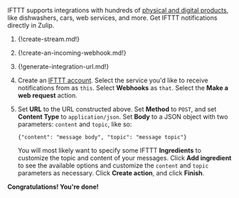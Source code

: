 IFTTT supports integrations with hundreds of
[physical and digital products](https://ifttt.com/services), like
dishwashers, cars, web services, and more. Get IFTTT notifications directly
in Zulip.

1. {!create-stream.md!}

1. {!create-an-incoming-webhook.md!}

1. {!generate-integration-url.md!}

1. Create an [IFTTT account](https://ifttt.com/join). Select the service you'd like
   to receive notifications from as `this`. Select **Webhooks** as
   `that`. Select the **Make a web request** action.

1. Set **URL** to the URL constructed above. Set **Method** to `POST`,
   and set **Content Type** to `application/json`. Set **Body** to a
   JSON object with two parameters: `content` and `topic`, like so:

    `{"content": "message body", "topic": "message topic"}`

    You will most likely want to specify some IFTTT **Ingredients** to
    customize the topic and content of your messages. Click **Add ingredient**
    to see the available options and customize the `content` and `topic`
    parameters as necessary. Click **Create action**, and click **Finish**.

**Congratulations! You're done!**
